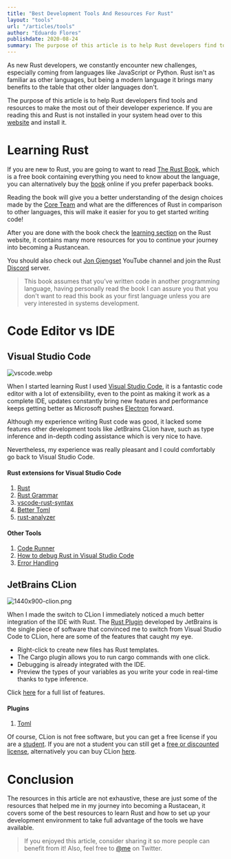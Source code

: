 ```yaml
---
title: "Best Development Tools And Resources For Rust"
layout: "tools"
url: "/articles/tools"
author: "Eduardo Flores"
publishdate: 2020-08-24
summary: The purpose of this article is to help Rust developers find tools and resources to make the most out of their developer experience
---
```


As new Rust developers, we constantly encounter new challenges, especially coming from languages like JavaScript or Python. Rust isn't as familiar as other languages, but being a modern language it brings many benefits to the table that other older languages don't.

The purpose of this article is to help Rust developers find tools and resources to make the most out of their developer experience. If you are reading this and Rust is not installed in your system head over to this [website](https://www.rust-lang.org/tools/install) and install it.

# Learning Rust

If you are new to Rust, you are going to want to read [The Rust Book](https://doc.rust-lang.org/book/), which is a free book containing everything you need to know about the language, you can alternatively buy the [book](https://www.amazon.com/Rust-Programming-Language-Covers-2018/dp/1718500440/ref=tmm_pap_swatch_0?_encoding=UTF8&qid=&sr=) online if you prefer paperback books.

Reading the book will give you a better understanding of the design choices made by the [Core Team](https://www.rust-lang.org/governance/teams/core) and what are the differences of Rust in comparison to other languages, this will make it easier for you to get started writing code!

After you are done with the book check the [learning section](https://www.rust-lang.org/learn) on the Rust website, it contains many more resources for you to continue your journey into becoming a Rustancean.

You should also check out [Jon Gjengset](https://www.youtube.com/c/JonGjengset/videos) YouTube channel and join the Rust [Discord](https://discord.gg/RS3Ntb9) server.

> This book assumes that you’ve written code in another programming language, having personally read the book I can assure you that you don't want to read this book as your first language unless you are very interested in systems development.

# Code Editor vs IDE

## Visual Studio Code

![vscode.webp](https://cdn.hashnode.com/res/hashnode/image/upload/v1598303690695/wOl1NrkvW.webp)

When I started learning Rust I used [Visual Studio Code](https://code.visualstudio.com/), it is a fantastic code editor with a lot of extensibility, even to the point as making it work as a complete IDE, updates constantly bring new features and performance keeps getting better as Microsoft pushes [Electron](https://www.electronjs.org/) forward.

Although my experience writing Rust code was good, it lacked some features other development tools like JetBrains CLion have, such as type inference and in-depth coding assistance which is very nice to have.

Nevertheless, my experience was really pleasant and I could comfortably go back to Visual Studio Code.

#### Rust extensions for Visual Studio Code

1. [Rust](https://marketplace.visualstudio.com/items?itemName=rust-lang.rust)
2. [Rust Grammar](https://marketplace.visualstudio.com/items?itemName=miqh.vscode-language-rust)
3. [vscode-rust-syntax](https://marketplace.visualstudio.com/items?itemName=dunstontc.vscode-rust-syntax)
4. [Better Toml](https://marketplace.visualstudio.com/items?itemName=bungcip.better-toml)
5. [rust-analyzer](https://marketplace.visualstudio.com/items?itemName=matklad.rust-analyzer)

#### Other Tools

1. [Code Runner](https://marketplace.visualstudio.com/items?itemName=formulahendry.code-runner)
2. [How to debug Rust in Visual Studio Code](https://www.forrestthewoods.com/blog/how-to-debug-rust-with-visual-studio-code/)
3. [Error Handling](https://marketplace.visualstudio.com/items?itemName=usernamehw.errorlens)

## JetBrains CLion

![1440x900-clion.png](https://cdn.hashnode.com/res/hashnode/image/upload/v1598303728100/4g6Lq-eEN.png)

When I made the switch to CLion I immediately noticed a much better integration of the IDE with Rust. The [Rust Plugin](https://intellij-rust.github.io/) developed by JetBrains is the single piece of software that convinced me to switch from Visual Studio Code to CLion, here are some of the features that caught my eye.

- Right-click to create new files has Rust templates.
- The Cargo plugin allows you to run cargo commands with one click.
- Debugging is already integrated with the IDE.
- Preview the types of your variables as you write your code in real-time thanks to type inference.

Click [here](https://intellij-rust.github.io/features/) for a full list of features.

#### Plugins

1. [Toml](https://plugins.jetbrains.com/plugin/8195-toml/)

Of course, CLion is not free software, but you can get a free license if you are a [student](https://www.jetbrains.com/community/education/#students). If you are not a student you can still get a [free or discounted license](https://www.jetbrains.com/clion/buy/#discounts?billing=yearly), alternatively you can buy CLion [here](https://www.jetbrains.com/clion/buy/#personal?billing=yearly).

# Conclusion

The resources in this article are not exhaustive, these are just some of the resources that helped me in my journey into becoming a Rustacean, it covers some of the best resources to learn Rust and how to set up your development environment to take full advantage of the tools we have available.

> If you enjoyed this article, consider sharing it so more people can benefit from it! Also, feel free to [@me](https://twitter.com/edfloreshz) on Twitter.
